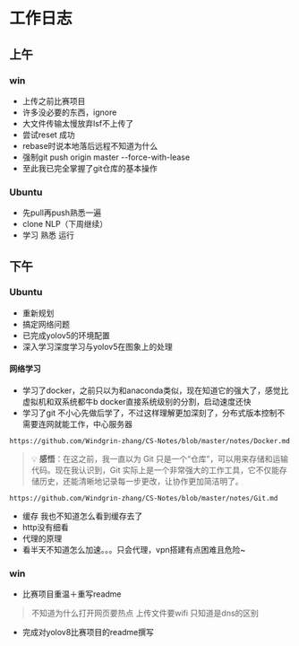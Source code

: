 # 工作日志
## 上午

### win
- 上传之前比赛项目
- 许多没必要的东西，ignore
- 大文件传输太慢放弃lsf不上传了
- 尝试reset 成功
- rebase时说本地落后远程不知道为什么
- 强制git push origin master --force-with-lease
- 至此我已完全掌握了git仓库的基本操作
### Ubuntu
- 先pull再push熟悉一遍
- clone NLP（下周继续）
- 学习 熟悉 运行 

## 下午
### Ubuntu
- 重新规划
- 搞定网络问题
- 已完成yolov5的环境配置
- 深入学习深度学习与yolov5在图象上的处理
#### 网络学习
- 学习了docker，之前只以为和anaconda类似，现在知道它的强大了，感觉比虚拟机和双系统都牛b
    docker直接系统级别的分割，启动速度还快
- 学习了git 不小心先做后学了，不过这样理解更加深刻了，分布式版本控制不需要连网就能工作，中心服务器
```
https://github.com/Windgrin-zhang/CS-Notes/blob/master/notes/Docker.md
```
> 💡 **感悟**：在这之前，我一直以为 Git 只是一个“仓库”，可以用来存储和运输代码。现在我认识到，Git 实际上是一个非常强大的工作工具，它不仅能存储历史，还能清晰地记录每一步更改，让协作更加简洁明了。

```
https://github.com/Windgrin-zhang/CS-Notes/blob/master/notes/Git.md
```
- 缓存 我也不知道怎么看到缓存去了
- http没有细看
- 代理的原理 
- 看半天不知道怎么加速。。。只会代理，vpn搭建有点困难且危险~

### win
- 比赛项目重温＋重写readme
> 不知道为什么打开网页要热点 上传文件要wifi 只知道是dns的区别
- 完成对yolov8比赛项目的readme撰写
